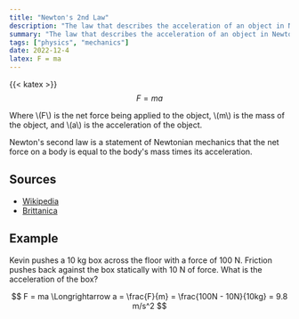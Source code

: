 ```yaml
---
title: "Newton's 2nd Law"
description: "The law that describes the acceleration of an object in Newtonian mechanics."
summary: "The law that describes the acceleration of an object in Newtonian mechanics."
tags: ["physics", "mechanics"]
date: 2022-12-4
latex: F = ma
---
```

{{< katex >}}
$$F = ma$$

Where
\\(F\\) is the net force being applied to the object,
\\(m\\) is the mass of the object, and
\\(a\\) is the acceleration of the object.

Newton's second law is a statement of Newtonian mechanics that the net force on a body is equal to the body's mass times its acceleration.

## Sources
- [Wikipedia](https://en.wikipedia.org/wiki/Newton%27s_laws_of_motion)
- [Brittanica](https://www.britannica.com/science/Newtons-laws-of-motion/Newtons-second-law-F-ma)

## Example
Kevin pushes a 10 kg box across the floor with a force of 100 N. Friction pushes back against the box statically
with 10 N of force. What is the acceleration of the box?

$$ F = ma \Longrightarrow a = \frac{F}{m} = \frac{100N - 10N}{10kg} = 9.8 m/s^2 $$
